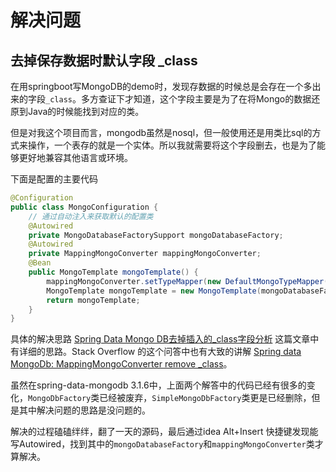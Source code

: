 # 解决问题
## 去掉保存数据时默认字段 _class
在用springboot写MongoDB的demo时，发现存数据的时候总是会存在一个多出来的字段`_class`。多方查证下才知道，这个字段主要是为了在将Mongo的数据还原到Java的时候能找到对应的类。

但是对我这个项目而言，mongodb虽然是nosql，但一般使用还是用类比sql的方式来操作，一个表存的就是一个实体。所以我就需要将这个字段删去，也是为了能够更好地兼容其他语言或环境。

下面是配置的主要代码

```java
@Configuration
public class MongoConfiguration {
    // 通过自动注入来获取默认的配置类
    @Autowired
    private MongoDatabaseFactorySupport mongoDatabaseFactory;
    @Autowired
    private MappingMongoConverter mappingMongoConverter;
    @Bean
    public MongoTemplate mongoTemplate() {
        mappingMongoConverter.setTypeMapper(new DefaultMongoTypeMapper(null));
        MongoTemplate mongoTemplate = new MongoTemplate(mongoDatabaseFactory, mappingMongoConverter);
        return mongoTemplate;
    }
}
```

具体的解决思路 [Spring Data Mongo DB去掉插入的_class字段分析](https://blog.csdn.net/asahinokawa/article/details/83894670) 这篇文章中有详细的思路。Stack Overflow 的这个问答中也有大致的讲解 [Spring data MongoDb: MappingMongoConverter remove _class](https://stackoverflow.com/questions/6810488/spring-data-mongodb-mappingmongoconverter-remove-class/)。

虽然在spring-data-mongodb 3.1.6中，上面两个解答中的代码已经有很多的变化，`MongoDbFactory`类已经被废弃，`SimpleMongoDbFactory`类更是已经删除，但是其中解决问题的思路是没问题的。

解决的过程磕磕绊绊，翻了一天的源码，最后通过idea Alt+Insert 快捷键发现能写Autowired，找到其中的`mongoDatabaseFactory`和`mappingMongoConverter`类才算解决。
